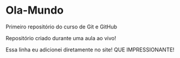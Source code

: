 # Ola-Mundo
Primeiro repositório do curso de Git e GitHub

Repositório criado durante uma aula ao vivo!

Essa linha eu adicionei diretamente no site! QUE IMPRESSIONANTE!
